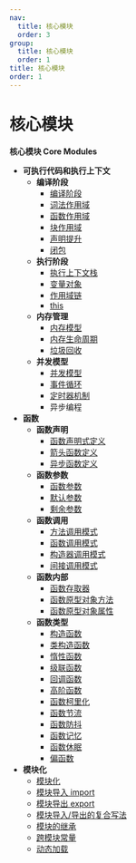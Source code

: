 ```yaml
---
nav:
  title: 核心模块
  order: 3
group:
  title: 核心模块
  order: 1
title: 核心模块
order: 1
---
```


# 核心模块

**核心模块 Core Modules**

- **可执行代码和执行上下文**
  - **编译阶段**
    - [编译阶段](/core-modules/executable-code-and-execution-contexts/compilation/compilation)
    - [词法作用域](/core-modules/executable-code-and-execution-contexts/compilation/lexical-scope)
    - [函数作用域](/core-modules/executable-code-and-execution-contexts/compilation/function-as-scopes)
    - [块作用域](/core-modules/executable-code-and-execution-contexts/compilation/blocks-as-scopes)
    - [声明提升](/core-modules/executable-code-and-execution-contexts/compilation/hoisting)
    - [闭包](/core-modules/executable-code-and-execution-contexts/compilation/closures)
  - **执行阶段**
    - [执行上下文栈](/core-modules/executable-code-and-execution-contexts/execution/execution-context-stack)
    - [变量对象](/core-modules/executable-code-and-execution-contexts/execution/variable-object)
    - [作用域链](/core-modules/executable-code-and-execution-contexts/execution/scope-chain)
    - [this](/core-modules/executable-code-and-execution-contexts/execution/this)
  - **内存管理**
    - [内存模型](/core-modules/executable-code-and-execution-contexts/memory-management/memory-model)
    - [内存生命周期](/core-modules/executable-code-and-execution-contexts/memory-management/memory-life-cycle)
    - [垃圾回收](/core-modules/executable-code-and-execution-contexts/memory-management/garbage-collection)
  - **并发模型**
    - [并发模型](/core-modules/executable-code-and-execution-contexts/concurrency-model/concurrency-model)
    - [事件循环](/core-modules/executable-code-and-execution-contexts/concurrency-model/event-loop)
    - [定时器机制](/core-modules/executable-code-and-execution-contexts/concurrency-model/timers-mechanism)
    - 异步编程
- **函数**
  - **函数声明**
    - [函数声明式定义](/core-modules/ecmascript-function-objects/function-declarations/function-definitions)
    - [箭头函数定义](/core-modules/ecmascript-function-objects/function-declarations/arrow-function-definitions)
    - [异步函数定义](/core-modules/ecmascript-function-objects/function-declarations/async-function-definitions)
  - **函数参数**
    - [函数参数](/core-modules/ecmascript-function-objects/function-arguments/function-parameters)
    - [默认参数](/core-modules/ecmascript-function-objects/function-arguments/default-parameters)
    - [剩余参数](/core-modules/ecmascript-function-objects/function-arguments/rest-parameters)
  - **函数调用**
    - [方法调用模式](/core-modules/ecmascript-function-objects/function-calls/method-invocation-pattern)
    - [函数调用模式](/core-modules/ecmascript-function-objects/function-calls/function-invocation-pattern)
    - [构造器调用模式](/core-modules/ecmascript-function-objects/function-calls/constructor-invocation-pattern)
    - [间接调用模式](/core-modules/ecmascript-function-objects/function-calls/apply-invocation-pattern)
  - **函数内部**
    - [函数存取器](/core-modules/ecmascript-function-objects/function-internal/function-accessor)
    - [函数原型对象方法](/core-modules/ecmascript-function-objects/function-internal/function-prototype-object-methods)
    - [函数原型对象属性](/core-modules/ecmascript-function-objects/function-internal/function-prototype-object-properties)
  - **函数类型**
    - [构造函数](/core-modules/ecmascript-function-objects/function-types/structure-function)
    - [类构造函数](/core-modules/ecmascript-function-objects/function-types/class-structure-function)
    - [惰性函数](/core-modules/ecmascript-function-objects/function-types/lazy-function)
    - [级联函数](/core-modules/ecmascript-function-objects/function-types/cascade-function)
    - [回调函数](/core-modules/ecmascript-function-objects/function-types/callback-function)
    - [高阶函数](/core-modules/ecmascript-function-objects/function-types/hight-order-function)
    - [函数柯里化](/core-modules/ecmascript-function-objects/function-types/function-currying)
    - [函数节流](/core-modules/ecmascript-function-objects/function-types/throttle)
    - [函数防抖](/core-modules/ecmascript-function-objects/function-types/debounce)
    - [函数记忆](/core-modules/ecmascript-function-objects/memorize-function)
    - [函数休眠](/core-modules/ecmascript-function-objects/sleep-function)
    - [偏函数](/core-modules/ecmascript-function-objects/partial-function)
- **模块化**
  - [模块化](/core-modules/modularization/modularization)
  - [模块导入 import](/core-modules/modularization/import)
  - [模块导出 export](/core-modules/modularization/export)
  - [模块导入/导出的复合写法](/core-modules/modularization/compound)
  - [模块的继承](/core-modules/modularization/module-inheritance)
  - [跨模块常量](/core-modules/modularization/cross-module-constant)
  - [动态加载](/core-modules/modularization/dynamic-import)
